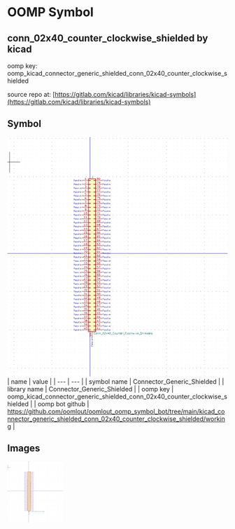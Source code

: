 # OOMP Symbol  
## conn_02x40_counter_clockwise_shielded  by kicad  
  
oomp key: oomp_kicad_connector_generic_shielded_conn_02x40_counter_clockwise_shielded  
  
source repo at: [https://gitlab.com/kicad/libraries/kicad-symbols](https://gitlab.com/kicad/libraries/kicad-symbols)  
## Symbol  
  
[![working.png](working_600.png)](working.png)  
| name | value | 
| --- | --- | 
| symbol name | Connector_Generic_Shielded | 
| library name | Connector_Generic_Shielded | 
| oomp key | oomp_kicad_connector_generic_shielded_conn_02x40_counter_clockwise_shielded | 
| oomp bot github | https://github.com/oomlout/oomlout_oomp_symbol_bot/tree/main/kicad_connector_generic_shielded_conn_02x40_counter_clockwise_shielded/working | 
## Images  
  
[![working.png](working_140.png)](working.png)  
